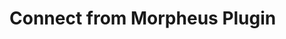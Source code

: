 # Connect from Morpheus Plugin

<figure><img src="../../.gitbook/assets/WIP.png" alt=""><figcaption></figcaption></figure>

